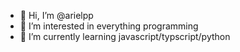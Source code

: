 - 👋 Hi, I’m @arielpp
- 👀 I’m interested in everything programming
- 🌱 I’m currently learning javascript/typscript/python


